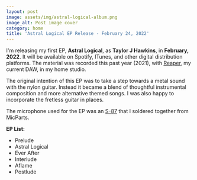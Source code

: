 ```yaml
---
layout: post
image: assets/img/astral-logical-album.png
image_alt: Post image cover
category: home
title: 'Astral Logical EP Release - February 24, 2022'
---
```

I'm releasing my first EP, **Astral Logical**, as **Taylor J Hawkins**, in **February, 2022**. 
It will be available on Spotify, ITunes, and other digital distribution platforms. 
The material was recorded this past year (2021), with [Reaper](https://www.reaper.fm/), my current DAW, in my home studio.

The original intention of this EP was to take a step towards a metal sound with the nylon guitar. Instead it became a blend of thoughtful instrumental composition and more alternative themed songs. I was also happy to incorporate the fretless guitar in places.

The microphone used for the EP was an [S-87](https://microphone-parts.com/collections/microphone-kits/products/s87-microphone-kit) that I soldered together from MicParts. 

**EP List:**  
- Prelude
- Astral Logical
- Ever After
- Interlude
- Aflame
- Postlude
